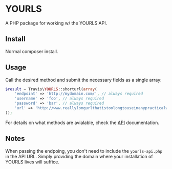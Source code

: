 # YOURLS

A PHP package for working w/ the YOURLS API.

## Install

Normal composer install.

## Usage

Call the desired method and submit the necessary fields as a single array:

```php
$result = Travis\YOURLS::shorturl(array(
    'endpoint' => 'http://mydomain.com/', // always required
    'username' => 'foo', // always required
    'password' => 'bar', // always required
    'url' => 'http://www.reallylongurlthatistoolongtouseinanypracticalway.com',
));
```

For details on what methods are avialable, check the [API](http://yourls.org/#API) documentation.

## Notes

When passing the endpoing, you don't need to include the ``yourls-api.php`` in the API URL.  Simply providing the domain where your installation of YOURLS lives will suffice.